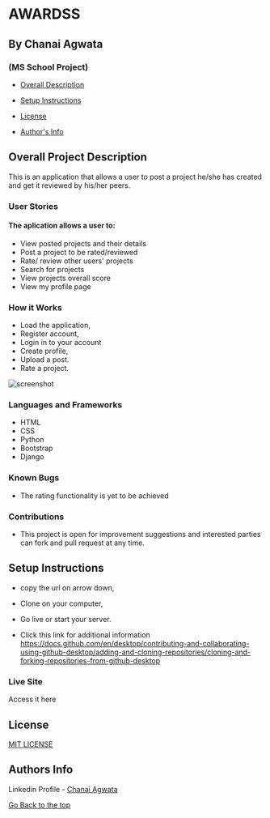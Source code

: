 # AWARDSS
## By Chanai Agwata
### (MS School Project)

* [Overall Description](https://github.com/chanaiagwata/project-Rating/tree/master#overall-project-description)

* [Setup Instructions](https://github.com/chanaiagwata/project-Rating#setup-instructions)

* [License](https://github.com/chanaiagwata/project-Rating#license)

* [Author's Info](https://github.com/chanaiagwata/project-Rating#authors-info)

## Overall Project Description
<p>This is an application that allows a user to post a project he/she has created and get it reviewed by his/her peers.</p>

### User Stories
#### The aplication allows a user to:
* View posted projects and their details
* Post a project to be rated/reviewed
* Rate/ review other users' projects
* Search for projects 
* View projects overall score
* View my profile page

### How it Works
* Load the application,
* Register account,
* Login in to your account
* Create profile,
* Upload a post.
* Rate a project.

![screenshot]()
### Languages and Frameworks
* HTML
* CSS
* Python
* Bootstrap
* Django
### Known Bugs
* The rating functionality is yet to be achieved
### Contributions
* This project is open for improvement suggestions and interested parties can fork and pull request at any time.

## Setup Instructions
* copy the url on arrow down,
* Clone on your computer,
* Go live or start your server.

* Click this link for additional information https://docs.github.com/en/desktop/contributing-and-collaborating-using-github-desktop/adding-and-cloning-repositories/cloning-and-forking-repositories-from-github-desktop

### Live Site
Access it here  


## License
[MIT LICENSE](LICENSE)


## Authors Info

Linkedin Profile - [Chanai Agwata](https://www.linkedin.com/in/chanai-agwata-90a345146/)

[Go Back to the top](#portfolio)
